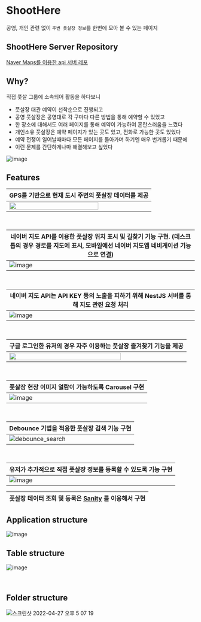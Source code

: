 # ShootHere

공영, 개인 관련 없이 `주변 풋살장 정보`를 한번에 모아 볼 수 있는 페이지

## ShootHere Server Repository

[Naver Maps를 이용한 api 서버 레포](https://github.com/junbeomAn/ShootHere-server)

## Why?
직접 풋살 그룹에 소속되어 활동을 하다보니
- 풋살장 대관 예약이 선착순으로 진행되고
- 공영 풋살장은 공영대로 각 구마다 다른 방법을 통해 예약할 수 있었고
- 한 장소에 대해서도 여러 페이지를 통해 예약이 가능하여 혼란스러움을 느꼈다
- 개인소유 풋살장은 예약 페이지가 있는 곳도 있고, 전화로 가능한 곳도 있었다
- 예약 전쟁이 일어날때마다 모든 페이지를 돌아가며 하기엔 매우 번거롭기 때문에
- 이런 문제를 간단하게나마 해결해보고 싶었다

![image](https://user-images.githubusercontent.com/32658347/165424902-760035ca-ca5b-47c9-a09a-44108026eeb6.png)


## Features

|GPS를 기반으로 현재 도시 주변의 풋살장 데이터를 제공|
|------|
|<img src="https://user-images.githubusercontent.com/32658347/165425374-e4d8c634-752a-43cb-9167-2e9bc34ac4c9.png" width="80%" height="80%" />|

<br />

|네이버 지도 API를 이용한 풋살장 위치 표시 및 길찾기 기능 구현. (데스크톱의 경우 경로를 지도에 표시, 모바일에선 네이버 지도앱 네비게이션 기능으로 연결)|
|------|
|![image](https://user-images.githubusercontent.com/32658347/165425553-a9436977-5a64-436c-977c-cf90dd6d5266.png)|

<br />

|네이버 지도 API는 API KEY 등의 노출을 피하기 위해 NestJS 서버를 통해 지도 관련 요청 처리|
|------|
|![image](https://user-images.githubusercontent.com/32658347/165425698-14a76b86-6455-41f1-b68c-c3d63c1343e2.png)|

<br />

|구글 로그인한 유저의 경우 자주 이용하는 풋살장 즐겨찾기 기능을 제공|
|------|
|<img src="https://user-images.githubusercontent.com/32658347/165425374-e4d8c634-752a-43cb-9167-2e9bc34ac4c9.png" width="80%" height="80%" />|

<br />

|풋살장 현장 이미지 열람이 가능하도록 Carousel 구현|
|------|
|![image](https://user-images.githubusercontent.com/32658347/165426595-77a1226c-e83f-4656-b87d-495a5b038778.png)|

<br />

|Debounce 기법을 적용한 풋살장 검색 기능 구현|
|------|
|![debounce_search](https://user-images.githubusercontent.com/32658347/165428038-6287ce99-3082-430b-b4f6-76c516ac9eb9.gif)|

<br />

|유저가 추가적으로 직접 풋살장 정보를 등록할 수 있도록 기능 구현|
|------|
|![image](https://user-images.githubusercontent.com/32658347/165426811-904d134d-da00-4a7a-96ff-32b69208b945.png) |

|풋살장 데이터 조회 및 등록은 [Sanity](https://www.sanity.io/) 를 이용해서 구현|
|------|
 
## Application structure

![image](https://user-images.githubusercontent.com/32658347/165898891-5c6b4d35-8aa3-4b19-aba1-a96645ba825f.png)

 
## Table structure

![image](https://user-images.githubusercontent.com/32658347/165876195-09d497eb-517d-45ca-85c5-39d0624e17e7.png)

<br />

## Folder structure 

![스크린샷 2022-04-27 오후 5 07 19](https://user-images.githubusercontent.com/32658347/165876273-c7c3027a-f12e-4e48-bb4b-726c48f6c604.png)

<br />
